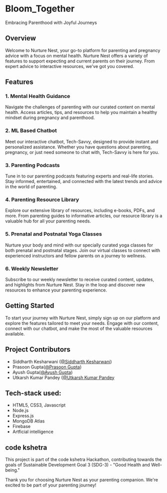 # Bloom_Together
Embracing Parenthood with Joyful Journeys  
## Overview

Welcome to Nurture Nest, your go-to platform for parenting and pregnancy advice with a focus on mental health. Nurture Nest offers a variety of features to support expecting and current parents on their journey. From expert advice to interactive resources, we've got you covered.

## Features

### 1. Mental Health Guidance

Navigate the challenges of parenting with our curated content on mental health. Access articles, tips, and resources to help you maintain a healthy mindset during pregnancy and parenthood.

### 2. ML Based Chatbot

Meet our interactive chatbot, Tech-Savvy, designed to provide instant and personalized assistance. Whether you have questions about parenting, pregnancy, or just need someone to chat with, Tech-Savvy is here for you.

### 3. Parenting Podcasts

Tune in to our parenting podcasts featuring experts and real-life stories. Stay informed, entertained, and connected with the latest trends and advice in the world of parenting.

### 4. Parenting Resource Library

Explore our extensive library of resources, including e-books, PDFs, and more. From parenting guides to informative articles, our resource library is a valuable hub for all your parenting needs.

### 5. Prenatal and Postnatal Yoga Classes

Nurture your body and mind with our specially curated yoga classes for both prenatal and postnatal stages. Join our virtual classes to connect with experienced instructors and fellow parents on a journey to wellness.

### 6. Weekly Newsletter

Subscribe to our weekly newsletter to receive curated content, updates, and highlights from Nurture Nest. Stay in the loop and discover new resources to enhance your parenting experience.

## Getting Started

To start your journey with Nurture Nest, simply sign up on our platform and explore the features tailored to meet your needs. Engage with our content, connect with our chatbot, and make the most of the valuable resources available.

## Project Contributors

- Siddharth Kesharwani ([@Siddharth Kesharwani](https://github.com/CodesavvySiddharth))
- Prasoon Gupta([@Prasoon Gupta](https://github.com/prasoon2506))
- Ayush Gupta([@Ayush Gupta](https://github.com/DevAyush27))
- Utkarsh Kumar Pandey ([@Utkarsh Kumar Pandey](https://github.com/utkarsh-geek1)

## Tech-stack used:
- HTML5, CSS3, Javascript
- Node.js
- Express.js
- MongoDB Atlas
- Firebase
- Artficial intelligence 

## code kshetra

This project is part of the code kshetra Hackathon, contributing towards the goals of Sustainable Development Goal 3 (SDG-3) - "Good Health and Well-being."

Thank you for choosing Nurture Nest as your parenting companion. We're excited to be part of your parenting journey!
